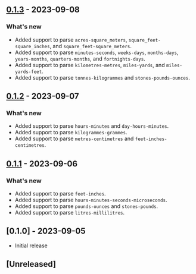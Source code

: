 ## [0.1.3](https://github.com/shivam091/unitify-composite_measurements/compare/v0.1.2...v0.1.3) - 2023-09-08

### What's new

- Added support to parse `acres-square_meters`, `square_feet-square_inches`, and `square_feet-square_meters`.
- Added support to parse `minutes-seconds`, `weeks-days`, `months-days`, `years-months`, `quarters-months`, and `fortnights-days`.
- Added support to parse `kilometres-metres`, `miles-yards`, and `miles-yards-feet`.
- Added support to parse `tonnes-kilogrammes` and `stones-pounds-ounces`.

## [0.1.2](https://github.com/shivam091/unitify-composite_measurements/compare/v0.1.1...v0.1.2) - 2023-09-07

### What's new

- Added support to parse `hours-minutes` and `day-hours-minutes`.
- Added support to parse `kilogrammes-grammes`.
- Added support to parse `metres-centimetres` and `feet-inches-centimetres`.

## [0.1.1](https://github.com/shivam091/unitify-composite_measurements/compare/v0.1.0...v0.1.1) - 2023-09-06

### What's new

- Added support to parse `feet-inches`.
- Added support to parse `hours-minutes-seconds-microseconds`.
- Added support to parse `pounds-ounces` and `stones-pounds`.
- Added support to parse `litres-millilitres`.

## [0.1.0] - 2023-09-05

- Initial release

## [Unreleased]
